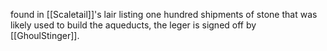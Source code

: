 found in [[Scaletail]]'s lair listing one hundred shipments of stone that was likely used to build the aqueducts, the leger is signed off by [[GhoulStinger]].